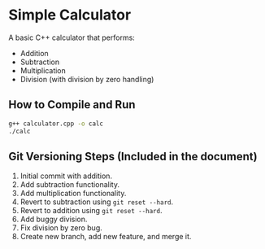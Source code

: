 # Simple Calculator

A basic C++ calculator that performs:
- Addition
- Subtraction
- Multiplication
- Division (with division by zero handling)

## How to Compile and Run

```bash
g++ calculator.cpp -o calc
./calc
```

## Git Versioning Steps (Included in the document)

1. Initial commit with addition.
2. Add subtraction functionality.
3. Add multiplication functionality.
4. Revert to subtraction using `git reset --hard`.
5. Revert to addition using `git reset --hard`.
6. Add buggy division.
7. Fix division by zero bug.
8. Create new branch, add new feature, and merge it.
